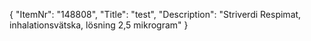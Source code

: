 {
  "ItemNr": "148808",
  "Title": "test",
  "Description": "Striverdi Respimat, inhalationsvätska, lösning 2,5 mikrogram"
}